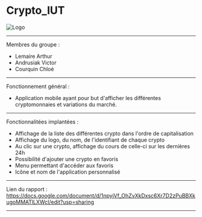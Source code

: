 # Crypto_IUT

![Logo](https://cryptofr.com/assets/uploads/profile/8580-profileavatar.png)

 ---------------------------
 
Membres du groupe :
  - Lemaire Arthur
  - Andrusiak Victor
  - Courquin Chloé
  
 ---------------------------
 
 Fonctionnement général :
  - Application mobile ayant pour but d'afficher les différentes cryptomonnaies et variations du marché.
  
 ---------------------------
 
 Fonctionnalitées implantées :
  - Affichage de la liste des différentes crypto dans l'ordre de capitalisation
  - Affichage du logo, du nom, de l'identifiant de chaque crypto
  - Au clic sur une crypto, affichage du cours de celle-ci sur les dernières 24h
  - Possibilité d'ajouter une crypto en favoris
  - Menu permettant d'accéder aux favoris
  - Icône et nom de l'application personnalisé
  
 ---------------------------
   
 Lien du rapport :
  https://docs.google.com/document/d/1npyjVf_OhZvXkDxsc6Xr7D2zPuBBXkugoMMATlLXWcI/edit?usp=sharing

 ---------------------------
